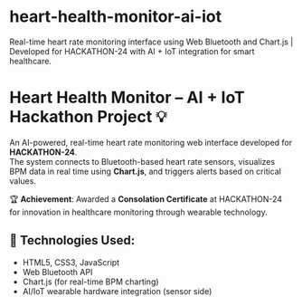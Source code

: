 # heart-health-monitor-ai-iot
Real-time heart rate monitoring interface using Web Bluetooth and Chart.js | Developed for HACKATHON-24 with AI + IoT integration for smart healthcare.

# Heart Health Monitor – AI + IoT Hackathon Project 💡

An AI-powered, real-time heart rate monitoring web interface developed for **HACKATHON-24**.  
The system connects to Bluetooth-based heart rate sensors, visualizes BPM data in real time using **Chart.js**, and triggers alerts based on critical values.

🏆 **Achievement**: Awarded a **Consolation Certificate** at HACKATHON-24 for innovation in healthcare monitoring through wearable technology.

## 🔧 Technologies Used:
- HTML5, CSS3, JavaScript
- Web Bluetooth API
- Chart.js (for real-time BPM charting)
- AI/IoT wearable hardware integration (sensor side)

